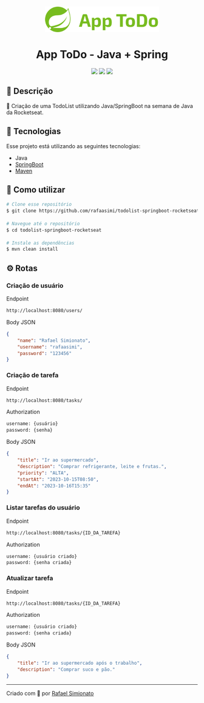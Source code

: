 <p align='center'><img width='300' src="./.github/logo.svg"/></p>
<h1 align='center'>App ToDo - Java + Spring</h1>
<p align='center'>
<img src="https://img.shields.io/github/repo-size/rafaasimi/todolist-springboot-rocketseat?color=77BC1F">
<img src="https://img.shields.io/github/languages/count/rafaasimi/todolist-springboot-rocketseat?color=77BC1F">
<img src="https://img.shields.io/github/last-commit/rafaasimi/todolist-springboot-rocketseat?color=77BC1F">
</p>

## 🔖 Descrição
<p>📝 Criação de uma TodoList utilizando Java/SpringBoot na semana de Java da Rocketseat.

## 🚀 Tecnologias
Esse projeto está utilizando as seguintes tecnologias:
- Java
- [SpringBoot](https://spring.io/)
- [Maven](https://maven.apache.org/)

## 🎲 Como utilizar
```bash
# Clone esse repositório
$ git clone https://github.com/rafaasimi/todolist-springboot-rocketseat.git

# Navegue até o repositório
$ cd todolist-springboot-rocketseat

# Instale as dependências
$ mvn clean install
```

## ⚙️ Rotas

### Criação de usuário
Endpoint
```bash
http://localhost:8080/users/
```

Body JSON

```json
{
    "name": "Rafael Simionato",
    "username": "rafaasimi",
    "password": "123456"
}
```

### Criação de tarefa
Endpoint
```bash
http://localhost:8080/tasks/
```

Authorization
```bash
username: {usuário}
password: {senha}
```

Body JSON

```json
{
    "title": "Ir ao supermercado",
    "description": "Comprar refrigerante, leite e frutas.",
    "priority": "ALTA",
    "startAt": "2023-10-15T08:50",
    "endAt": "2023-10-16T15:35"
}
```

### Listar tarefas do usuário
Endpoint
```bash
http://localhost:8080/tasks/{ID_DA_TAREFA}
```

Authorization
```bash
username: {usuário criado}
password: {senha criada}
```

### Atualizar tarefa
Endpoint
```bash
http://localhost:8080/tasks/{ID_DA_TAREFA}
```

Authorization
```bash
username: {usuário criado}
password: {senha criada}
```

Body JSON

```json
{
    "title": "Ir ao supermercado após o trabalho",
    "description": "Comprar suco e pão."
}
```


---
<p>Criado com 💙 por <a href='https://github.com/rafaasimi/' target='_blank'>Rafael Simionato</a></p>